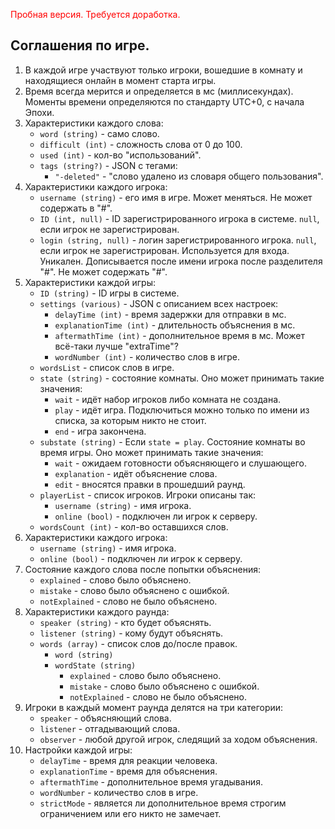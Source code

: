 <span style="color: red;">Пробная версия. Требуется доработка.</span>

## Соглашения по игре.
1. В каждой игре участвуют только игроки, вошедшие в комнату и находящиеся онлайн в момент старта игры.
1. Время всегда мерится и определяется в мс (миллисекундах). Моменты времени определяются по стандарту UTC+0, с начала Эпохи.
1. Характеристики каждого слова:
    - `word (string)` - само слово.
    - `difficult (int)` - сложность слова от 0 до 100.
    - `used (int)` - кол-во "использований".
    - `tags (string?)` - JSON с тегами:
        - `"-deleted"` - "слово удалено из словаря общего пользования".
1. Характеристики каждого игрока:
    - `username (string)` - его имя в игре. Может меняться. Не может содержать в "#".
    - `ID (int, null)` - ID зарегистрированного игрока в системе. `null`, если игрок не зарегистрирован.
    - `login (string, null)` - логин зарегистрированного игрока. `null`, если игрок не зарегистрирован.
    Используется для входа. Уникален. Дописывается после имени игрока после разделителя "#". Не может содержать "#".
1. Характеристики каждой игры:
    - `ID (string)` - ID игры в системе.
    - `settings (various)` - JSON с описанием всех настроек:
        - `delayTime (int)` - время задержки для отправки в мс.
        - `explanationTime (int)` - длительность объяснения в мс.
        - `aftermathTime (int)` - дополнительное время в мс. Может всё-таки лучше "extraTime"?
        - `wordNumber (int)` - количество слов в игре.
    - `wordsList` - список слов в игре.
    - `state (string)` - состояние комнаты. Оно может принимать такие значения:
        - `wait` - идёт набор игроков либо комната не создана.
        - `play` - идёт игра. Подключиться можно только по имени из списка, за которым никто не стоит.
        - `end` - игра закончена.
    - `substate (string)` - Если `state = play`. Состояние комнаты во время игры. Оно может принимать такие значения:
        - `wait` - ожидаем готовности объясняющего и слушающего.
        - `explanation` - идёт объяснение слова.
        - `edit` - вносятся правки в прошедший раунд.
    - `playerList` - список игроков. Игроки описаны так:
        - `username (string)` - имя игрока.
        - `online (bool)` - подключен ли игрок к серверу.
    - `wordsCount (int)` - кол-во оставшихся слов.
1. Характеристики каждого игрока:
    - `username (string)` - имя игрока.
    - `online (bool)` - подключен ли игрок к серверу.
1. Состояние каждого слова после попытки объяснения:
    - `explained` - слово было объяснено.
    - `mistake` - слово было объяснено с ошибкой.
    - `notExplained` - слово не было объяснено.
1. Характеристики каждого раунда:
    - `speaker (string)` - кто будет объяснять.
    - `listener (string)` - кому будут объяснять.
    - `words (array)` - список слов до/после правок.
        - `word (string)`
        - `wordState (string)`
            - `explained` - слово было объяснено.
            - `mistake` - слово было объяснено с ошибкой.
            - `notExplained` - слово не было объяснено.
1. Игроки в каждый момент раунда делятся на три категории:
    - `speaker` - объясняющий слова.
    - `listener` - отгадывающий слова.
    - `observer` - любой другой игрок, следящий за ходом объяснения.
1. Настройки каждой игры:
    - `delayTime` - время для реакции человека.
    - `explanationTime` - время для объяснения.
    - `aftermathTime` - дополнительное время угадывания.
    - `wordNumber` - количество слов в игре.
    - `strictMode` - является ли дополнительное время строгим ограничением или его никто не замечает.